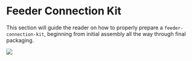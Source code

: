 # Feeder Connection Kit

This section will guide the reader on how to properly prepare a `feeder-connection-kit`, beginning from initial assembly all the way through final packaging.

![](img/blade-packaging3.webp)